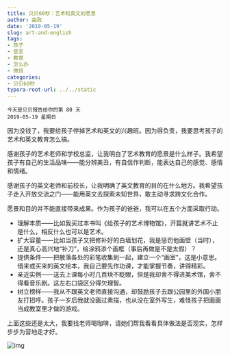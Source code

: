 ```yaml
---
title: 贝贝60秒：艺术和英文的愿景
author: 曲政
date: '2019-05-19'
slug: art-and-english
tags:
- 孩子
- 宣言
- 教育
- 怎么办
- 微信
categories:
- 贝贝60秒
typora-root-url: ../../static
---
```


```
今天是贝贝报告给你的第 80 天
2019-05-19 星期日
```

因为没钱了，我要给孩子停掉艺术和英文的兴趣班。因为得负责，我要思考孩子的艺术和英文教育怎么搞。

感谢孩子的艺术老师和学校总监，让我明白了艺术教育的愿景是什么样子。我希望孩子有自己的生活品味——能分辨美丑，有自信作判断，能表达自己的感觉、感情和情绪。

感谢孩子的英文老师和前校长，让我明确了英文教育的目的在什么地方。我希望孩子走入开放交流之门——能用英文去探索未知世界，敢主动寻求跨文化合作。

愿景和目的并不能直接带来成果。作为孩子的爸爸，我可以在五个方面采取行动。

-   理解本质——比如我买过本书叫《给孩子的艺术博物馆》，开篇就讲艺术不止是什么，相反什么也可以是艺术。
-   扩大容量——比如当孩子又把修补好的白墙划花，我是惩罚他面壁（当时），还是真心高兴地“补刀”，给涂鸦添个画框（事后再做是不是太假）？
-   提供条件——把散落各处的彩笔收集到一起，建立一个“画室”，这是小意思。借来或买来的英文绘本，我自己要先作功课，才能掌握节奏，讲得精彩。
-   亲近实例——送去上课每小时几百块不眨眼，但是我却舍不得进美术馆，舍不得看音乐剧。这左右口袋区分得欠理智。
-   树立榜样——我从不跟英文老师直接沟通，却鼓励孩子去跟公园里的外国小朋友打招呼。孩子一岁后我就没画过素描，也从没在室外写生，难怪孩子把画画当成教室里才做的游戏。

上面这些还是太大，我要找老师喝咖啡，请她们帮我看看具体做法是否现实，怎样步步为营地走才好。

![img](/images/2019-05-19-%E8%B4%9D%E8%B4%9D60%E7%A7%92%EF%BC%9A%E8%89%BA%E6%9C%AF%E5%92%8C%E8%8B%B1%E6%96%87%E7%9A%84%E6%84%BF%E6%99%AF/640-20200416121700715.jpeg)